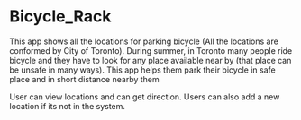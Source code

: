 # Bicycle_Rack
This app shows all the locations for parking bicycle (All the locations are conformed by City of Toronto). During summer, in Toronto many people ride bicycle and they have to look for any place available near by (that place can be unsafe in many ways). This app helps them park their bicycle in safe place and in short distance nearby them
 
 User can view locations and can get direction.
 Users can also add a new location if its not in the system.
